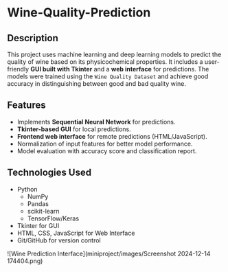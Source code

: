 ﻿# Wine-Quality-Prediction

 ## Description
This project uses machine learning and deep learning models to predict the quality of wine based on its physicochemical properties. It includes a user-friendly **GUI built with Tkinter** and a **web interface** for predictions. The models were trained using the `Wine Quality Dataset` and achieve good accuracy in distinguishing between good and bad quality wine.

## Features
- Implements **Sequential Neural Network** for predictions.
- **Tkinter-based GUI** for local predictions.
- **Frontend web interface** for remote predictions (HTML/JavaScript).
- Normalization of input features for better model performance.
- Model evaluation with accuracy score and classification report.

## Technologies Used
- Python
  - NumPy
  - Pandas
  - scikit-learn
  - TensorFlow/Keras
- Tkinter for GUI
- HTML, CSS, JavaScript for Web Interface
- Git/GitHub for version control

![Wine Prediction Interface](miniproject/images/Screenshot 2024-12-14 174404.png)

